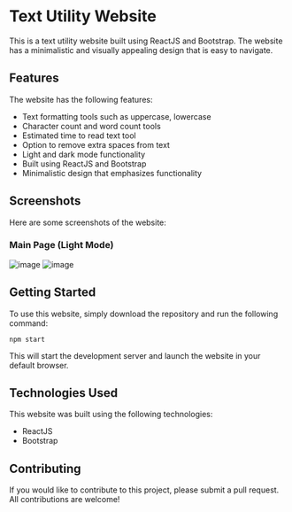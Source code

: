 # Text Utility Website

This is a text utility website built using ReactJS and Bootstrap. The website has a minimalistic and visually appealing design that is easy to navigate.

## Features

The website has the following features:

- Text formatting tools such as uppercase, lowercase
- Character count and word count tools
- Estimated time to read text tool
- Option to remove extra spaces from text
- Light and dark mode functionality
- Built using ReactJS and Bootstrap
- Minimalistic design that emphasizes functionality

## Screenshots

Here are some screenshots of the website:

### Main Page (Light Mode)

![image](https://user-images.githubusercontent.com/102748742/236443705-10ce35a5-a5aa-4337-8b65-81c3b92cf1bd.png)
![image](https://user-images.githubusercontent.com/102748742/236443790-98f7ffd1-4d07-4fbd-a0ab-b72e6cda28d9.png)

## Getting Started

To use this website, simply download the repository and run the following command:

```
npm start
```

This will start the development server and launch the website in your default browser.

## Technologies Used

This website was built using the following technologies:

- ReactJS
- Bootstrap

## Contributing

If you would like to contribute to this project, please submit a pull request. All contributions are welcome!
